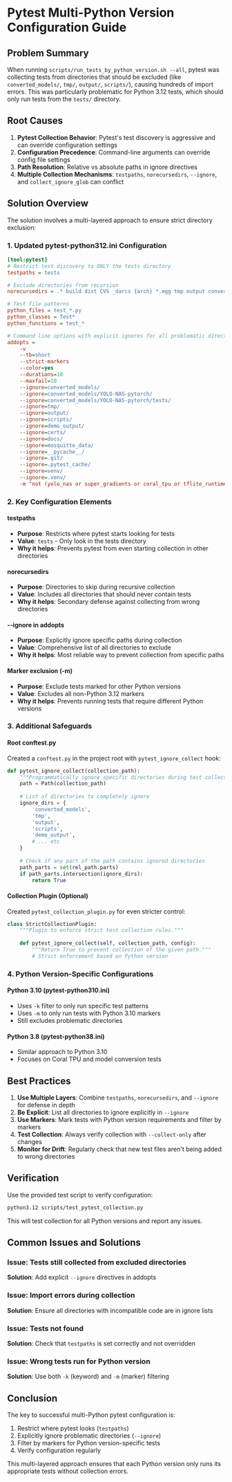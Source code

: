 # Pytest Multi-Python Version Configuration Guide

## Problem Summary

When running `scripts/run_tests_by_python_version.sh --all`, pytest was collecting tests from directories that should be excluded (like `converted_models/`, `tmp/`, `output/`, `scripts/`), causing hundreds of import errors. This was particularly problematic for Python 3.12 tests, which should only run tests from the `tests/` directory.

## Root Causes

1. **Pytest Collection Behavior**: Pytest's test discovery is aggressive and can override configuration settings
2. **Configuration Precedence**: Command-line arguments can override config file settings
3. **Path Resolution**: Relative vs absolute paths in ignore directives
4. **Multiple Collection Mechanisms**: `testpaths`, `norecursedirs`, `--ignore`, and `collect_ignore_glob` can conflict

## Solution Overview

The solution involves a multi-layered approach to ensure strict directory exclusion:

### 1. Updated pytest-python312.ini Configuration

```ini
[tool:pytest]
# Restrict test discovery to ONLY the tests directory
testpaths = tests

# Exclude directories from recursion
norecursedirs = .* build dist CVS _darcs {arch} *.egg tmp output converted_models scripts __pycache__ venv .venv demo_output certs docs mosquitto_data

# Test file patterns
python_files = test_*.py
python_classes = Test*
python_functions = test_*

# Command line options with explicit ignores for all problematic directories
addopts = 
    -v
    --tb=short
    --strict-markers
    --color=yes
    --durations=10
    --maxfail=10
    --ignore=converted_models/
    --ignore=converted_models/YOLO-NAS-pytorch/
    --ignore=converted_models/YOLO-NAS-pytorch/tests/
    --ignore=tmp/
    --ignore=output/
    --ignore=scripts/
    --ignore=demo_output/
    --ignore=certs/
    --ignore=docs/
    --ignore=mosquitto_data/
    --ignore=__pycache__/
    --ignore=.git/
    --ignore=.pytest_cache/
    --ignore=venv/
    --ignore=.venv/
    -m "not (yolo_nas or super_gradients or coral_tpu or tflite_runtime or model_converter or hardware_integration or deployment or python310 or python38)"
```

### 2. Key Configuration Elements

#### testpaths
- **Purpose**: Restricts where pytest starts looking for tests
- **Value**: `tests` - Only look in the tests directory
- **Why it helps**: Prevents pytest from even starting collection in other directories

#### norecursedirs
- **Purpose**: Directories to skip during recursive collection
- **Value**: Includes all directories that should never contain tests
- **Why it helps**: Secondary defense against collecting from wrong directories

#### --ignore in addopts
- **Purpose**: Explicitly ignore specific paths during collection
- **Value**: Comprehensive list of all directories to exclude
- **Why it helps**: Most reliable way to prevent collection from specific paths

#### Marker exclusion (-m)
- **Purpose**: Exclude tests marked for other Python versions
- **Value**: Excludes all non-Python 3.12 markers
- **Why it helps**: Prevents running tests that require different Python versions

### 3. Additional Safeguards

#### Root conftest.py
Created a `conftest.py` in the project root with `pytest_ignore_collect` hook:

```python
def pytest_ignore_collect(collection_path):
    """Programmatically ignore specific directories during test collection."""
    path = Path(collection_path)
    
    # List of directories to completely ignore
    ignore_dirs = {
        'converted_models',
        'tmp',
        'output',
        'scripts',
        'demo_output',
        # ... etc
    }
    
    # Check if any part of the path contains ignored directories
    path_parts = set(rel_path.parts)
    if path_parts.intersection(ignore_dirs):
        return True
```

#### Collection Plugin (Optional)
Created `pytest_collection_plugin.py` for even stricter control:

```python
class StrictCollectionPlugin:
    """Plugin to enforce strict test collection rules."""
    
    def pytest_ignore_collect(self, collection_path, config):
        """Return True to prevent collection of the given path."""
        # Strict enforcement based on Python version
```

### 4. Python Version-Specific Configurations

#### Python 3.10 (pytest-python310.ini)
- Uses `-k` filter to only run specific test patterns
- Uses `-m` to only run tests with Python 3.10 markers
- Still excludes problematic directories

#### Python 3.8 (pytest-python38.ini)
- Similar approach to Python 3.10
- Focuses on Coral TPU and model conversion tests

## Best Practices

1. **Use Multiple Layers**: Combine `testpaths`, `norecursedirs`, and `--ignore` for defense in depth
2. **Be Explicit**: List all directories to ignore explicitly in `--ignore`
3. **Use Markers**: Mark tests with Python version requirements and filter by markers
4. **Test Collection**: Always verify collection with `--collect-only` after changes
5. **Monitor for Drift**: Regularly check that new test files aren't being added to wrong directories

## Verification

Use the provided test script to verify configuration:

```bash
python3.12 scripts/test_pytest_collection.py
```

This will test collection for all Python versions and report any issues.

## Common Issues and Solutions

### Issue: Tests still collected from excluded directories
**Solution**: Add explicit `--ignore` directives in addopts

### Issue: Import errors during collection
**Solution**: Ensure all directories with incompatible code are in ignore lists

### Issue: Tests not found
**Solution**: Check that `testpaths` is set correctly and not overridden

### Issue: Wrong tests run for Python version
**Solution**: Use both `-k` (keyword) and `-m` (marker) filtering

## Conclusion

The key to successful multi-Python pytest configuration is:
1. Restrict where pytest looks (`testpaths`)
2. Explicitly ignore problematic directories (`--ignore`)
3. Filter by markers for Python version-specific tests
4. Verify configuration regularly

This multi-layered approach ensures that each Python version only runs its appropriate tests without collection errors.